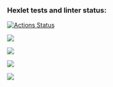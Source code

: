 ### Hexlet tests and linter status:
[![Actions Status](https://github.com/BorisChigirev/frontend-project-46/actions/workflows/hexlet-check.yml/badge.svg)](https://github.com/BorisChigirev/frontend-project-46/actions)

<a href="https://asciinema.org/a/vs753lOZXsjtvykKtVs7gW1CW" target="_blank"><img src="https://asciinema.org/a/vs753lOZXsjtvykKtVs7gW1CW.svg" /></a>

<a href="https://asciinema.org/a/4K2XdzZIQAbCdANZlWae11pX3" target="_blank"><img src="https://asciinema.org/a/4K2XdzZIQAbCdANZlWae11pX3.svg" /></a>

<a href="https://asciinema.org/a/vn5inWGdTOjPLDsUsWgjWcbM9" target="_blank"><img src="https://asciinema.org/a/vn5inWGdTOjPLDsUsWgjWcbM9.svg" /></a>

<a href="https://asciinema.org/a/NsIbZbG48LR54C0tRVMzrztpm" target="_blank"><img src="https://asciinema.org/a/NsIbZbG48LR54C0tRVMzrztpm.svg" /></a>